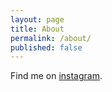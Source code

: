 ```yaml
---
layout: page
title: About
permalink: /about/
published: false
---
```


Find me on [instagram][instagram].

[instagram]: https://www.instagram.com/circle.circuits/